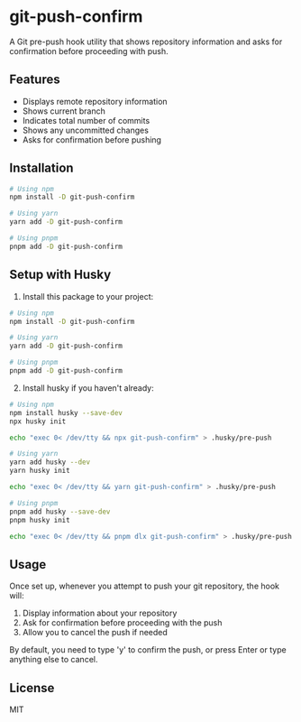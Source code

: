 # git-push-confirm

A Git pre-push hook utility that shows repository information and asks for confirmation before proceeding with push.

## Features

- Displays remote repository information
- Shows current branch
- Indicates total number of commits
- Shows any uncommitted changes
- Asks for confirmation before pushing

## Installation

```bash
# Using npm
npm install -D git-push-confirm

# Using yarn
yarn add -D git-push-confirm

# Using pnpm
pnpm add -D git-push-confirm
```

## Setup with Husky

1. Install this package to your project:

```bash
# Using npm
npm install -D git-push-confirm

# Using yarn
yarn add -D git-push-confirm

# Using pnpm
pnpm add -D git-push-confirm
```

2. Install husky if you haven't already:

```bash
# Using npm
npm install husky --save-dev
npx husky init

echo "exec 0< /dev/tty && npx git-push-confirm" > .husky/pre-push

# Using yarn
yarn add husky --dev
yarn husky init

echo "exec 0< /dev/tty && yarn git-push-confirm" > .husky/pre-push

# Using pnpm
pnpm add husky --save-dev
pnpm husky init

echo "exec 0< /dev/tty && pnpm dlx git-push-confirm" > .husky/pre-push
```

## Usage

Once set up, whenever you attempt to push your git repository, the hook will:

1. Display information about your repository
2. Ask for confirmation before proceeding with the push
3. Allow you to cancel the push if needed

By default, you need to type 'y' to confirm the push, or press Enter or type anything else to cancel.

## License

MIT
